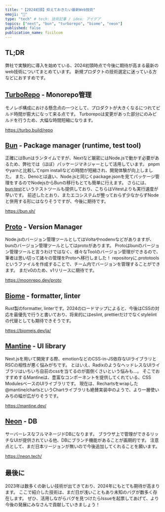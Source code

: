```yaml
---
title: "【2024初頭】抑えておきたい最新Web技術"
emoji: "💮"
type: "tech" # tech: 技術記事 / idea: アイデア
topics: ["next", "bun", "turborepo", "biome", "neon"]
published: false
publication_name: ficilcom
---
```


## TL;DR

弊社で実験的に導入を始めている、2024初頭時点で今後に期待が高まる最新のweb技術についてまとめています。
新規プロダクトの技術選定に迷っている方などにおすすめです。

## [TurboRepo](https://turbo.build/repo) - Monorepo管理

モノレポ構成における懸念点の一つとして、プロダクトが大きくなるにつれてビルド時間が膨大になって来る点です。
Turborepoは変更があった部分にのみビルドを行うため、大幅な時間短縮になります。

https://turbo.build/repo

## [Bun](https://bun.sh/) - Package manager (runtime, test tool)

正確にはBunはランタイムですが、Nextなど厳密にはNode.jsで動かす必要があるため、弊社では（ほぼ）パッケージマネジャーとして活用しています。
pnpmやyarnと比較してnpm installなどの時間が短縮され、開発体験が向上しました。
また、Denoとは違い、Node.jsと同じくpackage.jsonを見てパッケージ管理をするのでNodejsからBunの移行もとても簡単に行えます。
さらには、[bun:test](https://bun.sh/docs/cli/test)というテストツールも提供しており、こちらはVitestよりも実行速度が早いです。
前述したとおり、またエコシステムが整っておらず少なからずNodeと併用する形にはなりそうですが、今後に期待です。

https://bun.sh/

## [Proto](https://moonrepo.dev/proto) - Version Manager

Node.jsのバージョン管理ツールとしてはVoltaやnodenvなどがありますが、bunのバージョン管理ツールとしてはprotoがあります。
Protoはbunのバージョン管理ツールと言うわけではなく、様々なToolのバージョン管理ができるので、筆者は思い切って諸々の管理をProtoへ移行しました！
repositoryに.prototoolsというファイルを作成することで、チーム内でバージョンを管理することができます。
まだv0のため、v1リリースに期待です。

https://moonrepo.dev/proto

## [Biome](https://biomejs.dev/ja/) - formatter, linter

Rust製のformatter, linterです。2024のロードマップによると、今後はCSSの対応を最優先で行うと書いており、将来的にはeslint, prettierだけでなくstylelintの代替としても期待できそうです。

https://biomejs.dev/ja/

## [Mantine]() - UI library

Next.jsを用いて開発する際、emotionなどのCSS-in-JS依存なUIライブラリとRSCの相性が悪く悩みがちです。
とはいえ、RadixのようなヘッドレスなUIライブラリはいちいち自前のcssを当てるのが面倒くさいという悩みも...。
そこでおすすめするMantineは、豊富なコンポーネントを提供してくれている、CSS ModulesベースのUIライブラリです。
現在は、Rechartsをwrapした@mantine/chartsというChartライブラリも絶賛実装中のようで、より一層使いみちの幅が広がりそうです。

https://mantine.dev/

## [Neon](https://neon.tech/) - DB

サーバーレスなフルマネージドDBになります。
ブラウザ上で管理ができるリッチなUIが提供されている他、DBにブランチ機能があることが画期的です。
注意点として、まだ日本リージョンが無いので今後追加してくれることを願います。

https://neon.tech/

## 最後に
2023年は数多くの新しい技術が出てきており、2024年にもとても期待が高まります。
ここで紹介した技術は、まだ日が浅いこともあり未知のバグが数多く存在します。
ぜひ、活用しながらバグを見つけたらIssueを起票してあげて、より今後の発展にみなさんで貢献していきましょう！
